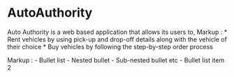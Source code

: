 # AutoAuthority

Auto Authority is a web based application that allows its users to,
 Markup : * Rent vehicles by using pick-up and drop-off details along with the vehicle of their choice
          * Buy vehicles by following the step-by-step order process

Markup : - Bullet list
              - Nested bullet
                  - Sub-nested bullet etc
          - Bullet list item 2 
